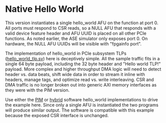 # Native Hello World

This version instantiates a single hello\_world AFU on the function at port 0. All ports must respond to CSR reads, so a NULL AFU that responds with a valid device feature header and AFU UUID is placed on all other PCIe functions. As noted earlier, the ASE simulator only exposes port 0. On hardware, the NULL AFU UUIDs will be visible with "fpgainfo port".

The implementation of hello\_world in PCIe subsystem TLPs \([hello\_world\_tlp.sv](hw/rtl/hello_world_tlp.sv)\) here is deceptively simple. All the sample traffic fits in a single 64 byte payload, including the 32 byte header and "Hello world TLP!" payload. More complex and higher throughput DMA logic will need to detect header vs. data beats, shift wide data in order to stream it inline with headers, manage tags, and optimize read vs. write interleaving. CSR and DMA traffic is no longer broken out into generic AXI memory interfaces as they were with the PIM version.

Use either the [PIM](../../01_pim_ifc/hello_world/sw) or [hybrid](../../02_hybrid/hello_world/sw) software hello\_world implementations to drive the example here. Since only a single AFU is instantiated the two programs will produce similar output. The software is compatible with this example because the exposed CSR interface is unchanged.
